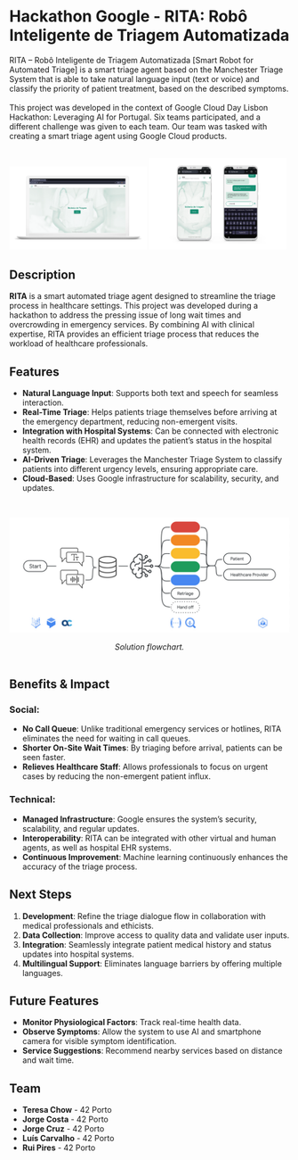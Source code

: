 # Hackathon Google - RITA: Robô Inteligente de Triagem Automatizada

RITA – Robô Inteligente de Triagem Automatizada [Smart Robot for Automated Triage] is a smart triage agent based on the Manchester Triage System that is able to take natural language input (text or voice) and classify the priority of patient treatment, based on the described symptoms.</br></br>
This project was developed in the context of Google Cloud Day Lisbon Hackathon: Leveraging AI for Portugal. Six teams participated, and a different challenge was given to each team. Our team was tasked with creating a smart triage agent using Google Cloud products.</br>
</br>

<div>
  <img src="./img/2024-rita-demo-desktop-00.png" alt="RITA desktop demo screenshots" style="width:49%">
  <img src="./img/2024-rita-demo-mobile.png" alt="RITA mobile demo screenshots" style="width:49%">
</div>

## Description
**RITA** is a smart automated triage agent designed to streamline the triage process in healthcare settings. This project was developed during a hackathon to address the pressing issue of long wait times and overcrowding in emergency services. By combining AI with clinical expertise, RITA provides an efficient triage process that reduces the workload of healthcare professionals.

## Features
- **Natural Language Input**: Supports both text and speech for seamless interaction.
- **Real-Time Triage**: Helps patients triage themselves before arriving at the emergency department, reducing non-emergent visits.
- **Integration with Hospital Systems**: Can be connected with electronic health records (EHR) and updates the patient’s status in the hospital system.
- **AI-Driven Triage**: Leverages the Manchester Triage System to classify patients into different urgency levels, ensuring appropriate care.
- **Cloud-Based**: Uses Google infrastructure for scalability, security, and updates.

</br>

![RITA solution flowchart](./img/2024-rita-solution-flowchart.jpg)

<div align="center"><i>Solution flowchart.</i></div>

</br>
  
## Benefits & Impact
### Social:
- **No Call Queue**: Unlike traditional emergency services or hotlines, RITA eliminates the need for waiting in call queues.
- **Shorter On-Site Wait Times**: By triaging before arrival, patients can be seen faster.
- **Relieves Healthcare Staff**: Allows professionals to focus on urgent cases by reducing the non-emergent patient influx.
  
### Technical:
- **Managed Infrastructure**: Google ensures the system’s security, scalability, and regular updates.
- **Interoperability**: RITA can be integrated with other virtual and human agents, as well as hospital EHR systems.
- **Continuous Improvement**: Machine learning continuously enhances the accuracy of the triage process.

## Next Steps
1. **Development**: Refine the triage dialogue flow in collaboration with medical professionals and ethicists.
2. **Data Collection**: Improve access to quality data and validate user inputs.
3. **Integration**: Seamlessly integrate patient medical history and status updates into hospital systems.
4. **Multilingual Support**: Eliminates language barriers by offering multiple languages.

## Future Features
- **Monitor Physiological Factors**: Track real-time health data.
- **Observe Symptoms**: Allow the system to use AI and smartphone camera for visible symptom identification.
- **Service Suggestions**: Recommend nearby services based on distance and wait time.

## Team
- **Teresa Chow** - 42 Porto
- **Jorge Costa** - 42 Porto
- **Jorge Cruz** - 42 Porto
- **Luís Carvalho** - 42 Porto
- **Rui Pires** - 42 Porto
